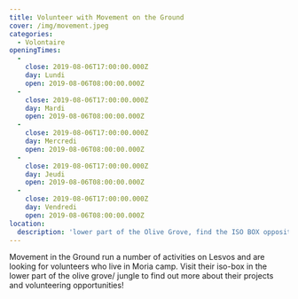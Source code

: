 ```yaml
---
title: Volunteer with Movement on the Ground
cover: /img/movement.jpeg
categories:
  - Volontaire
openingTimes:
  - 
    close: 2019-08-06T17:00:00.000Z
    day: Lundi
    open: 2019-08-06T08:00:00.000Z
  - 
    close: 2019-08-06T17:00:00.000Z
    day: Mardi
    open: 2019-08-06T08:00:00.000Z
  - 
    close: 2019-08-06T17:00:00.000Z
    day: Mercredi
    open: 2019-08-06T08:00:00.000Z
  - 
    close: 2019-08-06T17:00:00.000Z
    day: Jeudi
    open: 2019-08-06T08:00:00.000Z
  - 
    close: 2019-08-06T17:00:00.000Z
    day: Vendredi
    open: 2019-08-06T08:00:00.000Z
location:
  description: 'lower part of the Olive Grove, find the ISO BOX opposite SOMY'
---
```


Movement in the Ground run a number of activities on Lesvos and are looking for volunteers who live in Moria camp. Visit their iso-box in the lower part of the olive grove/ jungle to find out more about their projects and volunteering opportunities!
